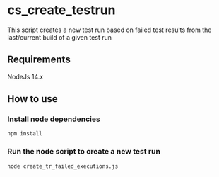 # cs_create_testrun
This script creates a new test run based on failed test results from the last/current build of a given test run

## Requirements
NodeJs 14.x

## How to use

### Install node dependencies
```
npm install
```

### Run the node script to create a new test run
```
node create_tr_failed_executions.js
```
